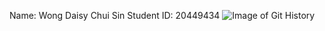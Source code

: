 Name: Wong Daisy Chui Sin
Student ID: 20449434
![Image of Git History](https://octodex.github.com/lab1.png)